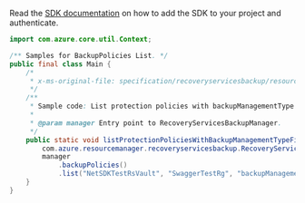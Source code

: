 Read the [SDK documentation](https://github.com/Azure/azure-sdk-for-java/blob/azure-resourcemanager-recoveryservicesbackup_1.0.0-beta.2/sdk/recoveryservicesbackup/azure-resourcemanager-recoveryservicesbackup/README.md) on how to add the SDK to your project and authenticate.

```java
import com.azure.core.util.Context;

/** Samples for BackupPolicies List. */
public final class Main {
    /*
     * x-ms-original-file: specification/recoveryservicesbackup/resource-manager/Microsoft.RecoveryServices/stable/2021-07-01/examples/AzureIaasVm/BackupPolicies_List.json
     */
    /**
     * Sample code: List protection policies with backupManagementType filter as AzureIaasVm.
     *
     * @param manager Entry point to RecoveryServicesBackupManager.
     */
    public static void listProtectionPoliciesWithBackupManagementTypeFilterAsAzureIaasVm(
        com.azure.resourcemanager.recoveryservicesbackup.RecoveryServicesBackupManager manager) {
        manager
            .backupPolicies()
            .list("NetSDKTestRsVault", "SwaggerTestRg", "backupManagementType eq 'AzureIaasVM'", Context.NONE);
    }
}
```
